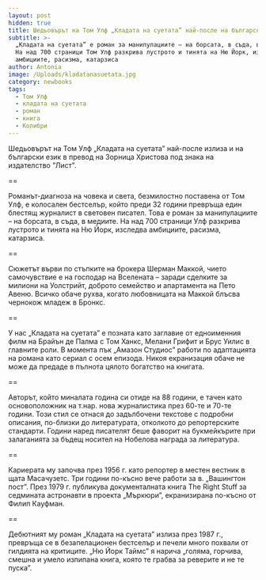 ```yaml
---
layout: post
hidden: true
title: Шедьовърът на Том Улф „Кладата на суетата” най-после на български
subtitle: >-
  „Кладата на суетата” е роман за манипулациите – на борсата, в съда, в медиите.
  На над 700 страници Том Улф разкрива лустрото и тинята на Ню Йорк, изследва
  амбициите, расизма, катарзиса
author: Antonia
image: /Uploads/kladatanasuetata.jpg
category: newbooks
tags:
  - Том Улф
  - кладата на суетата
  - роман
  - книга
  - Колибри
---
```

Шедьовърът на Том Улф „Кладата на суетата” най-после излиза и на български език в превод на Зорница Христова под знака на издателство "Лист".

\==

Романът-диагноза на човека и света, безмилостно поставена от Том Улф, е колосален бестселър, който преди 32 години превръща един блестящ журналист в световен писател. Това е роман за манипулациите – на борсата, в съда, в медиите. На над 700 страници Улф разкрива лустрото и тинята на Ню Йорк, изследва амбициите, расизма, катарзиса. 

\==

Сюжетът върви по стъпките на брокера Шерман Маккой, чието самочувствие е на господар на Вселената – заради сделките за милиони на Уолстрийт, доброто семейство и апартамента на Пето Авеню. Всичко обаче рухва, когато любовницата на Маккой блъсва чернокож младеж в Бронкс. 

\==

У нас „Кладата на суетата” е позната като заглавие от едноименния филм на Брайън де Палма с Том Ханкс, Мелани Грифит и Брус Уилис в главните роли. В момента пък „Амазон Студиос” работи по адаптацията на романа като сериал с осем епизода. Никоя екранизация обаче не може да предаде в пълнота цялото богатство на книгата.

\==

Авторът, който миналата година си отиде на 88 години, е тачен като основоположник на т.нар. нова журналистика през 60-те и 70-те години. Този стил се отнася до задълбочени текстове с подробни описания, по-близки до литературата, отколкото до репортерските стандарти. Години наред писателят беше фаворит на букмейкърите при залаганията за бъдещ носител на Нобелова награда за литература.

\==

Кариерата му започва през 1956 г. като репортер в местен вестник в щата Масачузетс. Три години по-късно вече работи за в. „Вашингтон пост”. През 1979 г. публикува документалната книга The Right Stuff за седмината астронавти в проекта „Мъркюри”, екранизирана по-късно от Филип Кауфман.

\==

Дебютният му роман „Кладата на суетата” излиза през 1987 г., превръща се в безапелационен бестселър и печели много похвали от гилдията на критиците. „Ню Йорк Таймс” я нарича „голяма, горчива, смешна и умело изпипана книга, която те грабва за реверите и не те пуска”.
